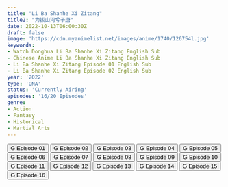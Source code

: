 ```yaml
---
title: "Li Ba Shanhe Xi Zitang"
title2: "力拔山河兮子唐"
date: 2022-10-13T06:00:30Z
draft: false
image: 'https://cdn.myanimelist.net/images/anime/1740/126754l.jpg'
keywords:
- Watch Donghua Li Ba Shanhe Xi Zitang English Sub
- Chinese Anime Li Ba Shanhe Xi Zitang English Sub
- Li Ba Shanhe Xi Zitang Episode 01 English Sub
- Li Ba Shanhe Xi Zitang Episode 02 English Sub
year: '2022'
type: 'ONA'
status: 'Currently Airing'
episodes: '16/20 Episodes'
genre:
- Action
- Fantasy
- Historical
- Martial Arts
---
```


<div class="d-g gg-5 gtc-r ai-c">
<button onclick="window.open('?gog=li-ba-shanhe-xi-zi-tang-episode-1','_blank')">G Episode 01</button>
<button onclick="window.open('?gog=li-ba-shanhe-xi-zi-tang-episode-2','_blank')">G Episode 02</button>
<button onclick="window.open('?gog=li-ba-shanhe-xi-zi-tang-episode-3','_blank')">G Episode 03</button>
<button onclick="window.open('?gog=li-ba-shanhe-xi-zi-tang-episode-4','_blank')">G Episode 04</button>
<button onclick="window.open('?gog=li-ba-shanhe-xi-zi-tang-episode-5','_blank')">G Episode 05</button>
<button onclick="window.open('?gog=li-ba-shanhe-xi-zi-tang-episode-6','_blank')">G Episode 06</button>
<button onclick="window.open('?gog=li-ba-shanhe-xi-zi-tang-episode-7','_blank')">G Episode 07</button>
<button onclick="window.open('?gog=li-ba-shanhe-xi-zi-tang-episode-8','_blank')">G Episode 08</button>
<button onclick="window.open('?gog=li-ba-shanhe-xi-zi-tang-episode-9','_blank')">G Episode 09</button>
<button onclick="window.open('?gog=li-ba-shanhe-xi-zi-tang-episode-10','_blank')">G Episode 10</button>
<button onclick="window.open('?gog=li-ba-shanhe-xi-zi-tang-episode-11','_blank')">G Episode 11</button>
<button onclick="window.open('?gog=li-ba-shanhe-xi-zi-tang-episode-12','_blank')">G Episode 12</button>
<button onclick="window.open('?gog=li-ba-shanhe-xi-zi-tang-episode-13','_blank')">G Episode 13</button>
<button onclick="window.open('?gog=li-ba-shanhe-xi-zi-tang-episode-14','_blank')">G Episode 14</button>
<button onclick="window.open('?gog=li-ba-shanhe-xi-zi-tang-episode-15','_blank')">G Episode 15</button>
<button onclick="window.open('?gog=li-ba-shanhe-xi-zi-tang-episode-16','_blank')">G Episode 16</button>
</div>